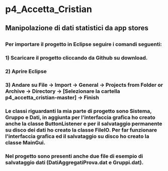 # p4_Accetta_Cristian
## Manipolazione di dati statistici da app stores
##
### Per importare il progetto in Eclipse seguire i comandi seguenti:
###
### 1) Scaricare il progetto cliccando da Github su download.
###
### 2) Aprire Eclipse
###
### 3) Andare su File -> Import -> General -> Projects from Folder or Archive -> Directory -> [Selezionare la cartella p4_accetta_cristian-master] -> Finish
###
### Le classi riguardanti la mia parte di progetto sono Sistema, Gruppo e Dati, in aggiunta per l'interfaccia grafica ho creato anche la classe ButtonListener e per il salvataggio permanente su disco dei dati ho creato la classe FileIO. Per far funzionare l'interfaccia grafica ed il salvataggio su disco ho creato la classe MainGui.
###
### Nel progetto sono presenti anche due file di esempio di salvataggio dati (DatiAggregatiProva.dat e Gruppi.dat).